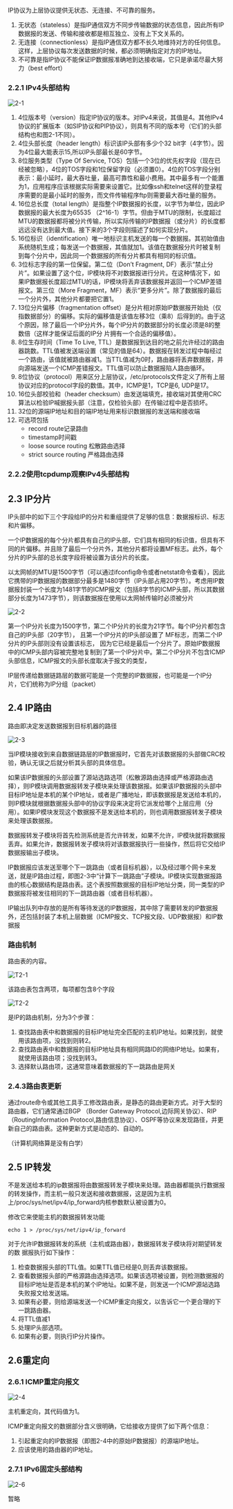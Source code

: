 IP协议为上层协议提供无状态、无连接、不可靠的服务。

1. 无状态（stateless）是指IP通信双方不同步传输数据的状态信息，因此所有IP数据报的发送、传输和接收都是相互独立、没有上下文关系的。
2. 无连接（connectionless）是指IP通信双方都不长久地维持对方的任何信息。这样，上层协议每次发送数据的时候，都必须明确指定对方的IP地址。
3. 不可靠是指IP协议不能保证IP数据报准确地到达接收端，它只是承诺尽最大努力（best effort）

### 2.2.1 IPv4头部结构

![2-1](images/2/2-1.png)

1. 4位版本号（version）指定IP协议的版本。对IPv4来说，其值是4。其他IPv4协议的扩展版本（如SIP协议和PIP协议），则具有不同的版本号（它们的头部结构也和图2-1不同）。
2. 4位头部长度（header length）标识该IP头部有多少个32 bit字（4字节）。因为4位最大能表示15,所以IP头部最长是60字节。
3. 8位服务类型（Type Of Service, TOS）包括一个3位的优先权字段（现在已经被忽略），4位的TOS字段和1位保留字段（必须置0）。4位的TOS字段分别表示：最小延时，最大吞吐量，最高可靠性和最小费用。其中最多有一个能置为1，应用程序应该根据实际需要来设置它。比如像ssh和telnet这样的登录程序需要的是最小延时的服务，而文件传输程序ftp则需要最大吞吐量的服务。
4. 16位总长度（total length）是指整个IP数据报的长度，以字节为单位，因此IP数据报的最大长度为65535 （2^16-1）字节。但由于MTU的限制，长度超过MTU的数据报都将被分片传输，所以实际传输的IP数据报（或分片）的长度都远远没有达到最大值。接下来的3个字段则描述了如何实现分片。
5. 16位标识（identification）唯一地标识主机发送的每一个数据报。其初始值由系统随机生成；每发送一个数据报，其值就加1。该值在数据报分片时被复制到每个分片中，因此同一个数据报的所有分片都具有相同的标识值。
6. 3位标志字段的第一位保留。第二位（Don’t Fragment, DF）表示“禁止分片”。如果设置了这个位，IP模块将不对数据报进行分片。在这种情况下，如果IP数据报长度超过MTU的话，IP模块将丢弃该数据报并返回一个ICMP差错报文。第三位（More Fragment，MF）表示“更多分片”。除了数据报的最后一个分片外，其他分片都要把它置1。
7. 13位分片偏移（fragmentation offset）是分片相对原始IP数据报开始处（仅指数据部分）的偏移。实际的偏移值是该值左移3位（乘8）后得到的。由于这个原因，除了最后一个IP分片外，每个IP分片的数据部分的长度必须是8的整数倍（这样才能保证后面的IP分 片拥有一个合适的偏移值）。
8. 8位生存时间（Time To Live, TTL）是数据报到达目的地之前允许经过的路由器跳数。TTL值被发送端设置（常见的值是64）。数据报在转发过程中每经过一个路由，该值就被路由器减1。当TTL值减为0时，路由器将丢弃数据报，并向源端发送一个ICMP差错报文。TTL值可以防止数据报陷人路由循环。
9. 8位协议（protocol）用来区分上层协议，/etc/protocols文件定义了所有上层协议对应的protocol字段的数值。其中，ICMP是1，TCP是6, UDP是17。
10. 16位头部校验和（header checksum）由发送端填充，接收端对其使用CRC算法以检验IP喊据报头部（注意，仅检验头部）在传输过程中是否损坏。
11. 32位的源端IP地址和目的端IP地址用来标识数据报的发送端和接收端
12. 可选项包括 
    * record route记录路由
    * timestamp时间戳
    * loose source routing 松散路由选择
    * strict source routing 严格路由选择

### 2.2.2使用tcpdump观察IPv4头部结构

## 2.3 IP分片

IP头部中的如下三个字段给IP的分片和重组提供了足够的信息：数据报标识、标志和片偏移。

一个IP数据报的每个分片都具有自己的IP头部，它们具有相同的标识值，但具有不同的片偏移。并且除了最后一个分片外，其他分片都将设置MF标志。此外，每个分片的IP头部的总长度字段将被设置为该分片的长度。

以太网帧的MTU是1500字节（可以通过ifconfig命令或者netstat命令查看），因此它携带的IP数据报的数据部分最多是1480字节（IP头部占用20字节）。考虑用IP数据报封装一个长度为1481字节的ICMP报文（包括8字节的ICMP头部，所以其数据部分长度为1473字节），则该数据报在使用以太网帧传输时必须被分片

![2-2](images/2/2-2.png)

第一个IP分片长度为1500字节，第二个IP分片的长度为21字节。每个IP分片都包含自己的IP头部（20字节）， 且第一个IP分片的IP头部设置了 MF标志，而第二个IP分片的IP头部则没有设置该标志， 因为它已经是最后一个分片了。原始IP数据报中的ICMP头部内容被完整地复制到了第一个IP分片中。第二个IP分片不包含ICMP头部信息，ICMP报文的头部长度取决于报文的类型，



IP层传递给数据链路层的数据可能是一个完整的IP数据报，也可能是一个IP分 片，它们统称为IP分组（packet）

## 2.4 IP路由

路由即决定发送数据报到目标机器的路径

![2-3](images/2/2-3.png)

​		当IP模块接收到来自数据链路层的IP数据报时，它首先对该数据报的头部做CRC校验，确认无误之后就分析其头部的具体信息。

​		如果该IP数据报的头部设置了源站选路选项（松散源路由选择或严格源路由选择），则IP模块调用数据报转发子模块来处理该数据报。如果该IP数据报的头部中目标IP地址是本机的某个IP地址，或者是广播地址，即该数据报是发送给本机的，则IP模块就根据数据报头部中的协议字段来决定将它派发给哪个上层应用（分用）。如果IP模块发现这个数据报不是发送给本机的，则也调用数据报转发子模块来处理该数据报。

​		数据报转发子模块将首先检测系统是否允许转发，如果不允许，IP模块就将数据报丢弃。如果允许，数据报转发子模块将对该数据报执行一些操作，然后将它交给IP数据报输出子模块。

​		IP数据报应该发送至哪个下一跳路由（或者目标机器），以及经过哪个网卡来发送，就是IP路由过程，即图2-3中“计算下一跳路由”子模块。IP模块实现数据报路由的核心数据结构是路由表。这个表按照数据报的目标IP地址分类，同一类型的IP数据报将被发往相同的下一跳路由器（或者目标机器）。

​		IP输出队列中存放的是所有等待发送的IP数据报，其中除了需要转发的IP数据报外，还包括封装了本机上层数据（ICMP报文、TCP报文段、UDP数据报）和IP数据报



### 路由机制

路由表的内容。

![T2-1](images/2/T2-1.png)

该路由表包含两项，每项都包含8个字段

![T2-2](images/2/T2-2.png)

是IP的路由机制，分为3个步骤：

1.  查找路由表中和数据报的目标IP地址完全匹配的主机IP地址。如果找到，就使用该路由项，没找到则转2。
2. 查找路由表中和数据报的目标IP地址具有相同网路ID的网络IP地址。如果有，就使用该路由项；没找到转3。
3. 选择默认路由项，这通常意味着数据报的下一跳路由是网关

### 2.4.3路由表更新

通过route命令或其他工具手工修改路由表，是静态的路由更新方式。对于大型的路由器，它们通常通过BGP （Border Gateway Protocol,边际网关协议）、RIP （RoutingInformation Protocol,路由信息协议）、OSPF等协议来发现路径，并更新自己的路由表。这种更新方式是动态的、自动的。

（计算机网络算是没有白学）



## 2.5 IP转发

不是发送给本机的ip数据报将由数据报转发子模块来处理。路由器都能执行数据报的转发操作，而主机一般只发送和接收数据报，这是因为主机上/proc/sys/net/ipv4/ip_forward内核参数默认被设置为0。

修改它来使能主机的数据报转发功能

`echo 1 > /proc/sys/net/ipv4/ip_forward`

对于允许IP数据报转发的系统（主机或路由器），数据报转发子模块将对期望转发的数
据报执行如下操作：

1. 检查数据报头部的TTL值。如果TTL值已经是0,则丢弃该数据报。
2.  查看数据报头部的严格源路由选择选项。如果该选项被设置，则检测数据报的目标IP地址是否是本机的某个IP地址。如果不是，则发送一个ICMP源站选路失败报文给发送端。
3.  如果有必要，则给源端发送一个ICMP重定向报文，以吿诉它一个更合理的下一跳路由器。
4.  将TTL值减1
5.  处理IP头部选项。
6.  如果有必要，则执行IP分片操作。



## 2.6重定向

### 2.6.1 ICMP重定向报文

![2-4](images/2/2-4.png)

主机重定向，其代码值为1。

ICMP重定向报文的数据部分含义很明确，它给接收方提供了如下两个信息：

1. 引起重定向的IP数据报（即图2-4中的原始IP数据报）的源端IP地址。
2. 应该使用的路由器的IP地址。



### 2.7.1 IPv6固定头部结构

![2-6](images/2/2-6.png)

暂略